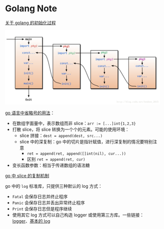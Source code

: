 # Golang Note

[关于 golang 的初始化过程](https://blog.csdn.net/benben_2015/article/details/79486077)

![go-init](imgs/go-init.png)

[go 语言中省略号的用法](https://blog.csdn.net/qq_31930499/article/details/98353008)：

- 在数组字面量中，表示数组而非 slice：`arr := [...]int{1,2,3}`
- 打散 slice，将 slice 转换为一个个的元素。可能的使用环境：
  - slice 拼接：`dest = append(dest, src...)`
  - slice 中的深复制：go 中的切片是指针赋值，进行深复制的情况要特别注意
    - `ret = append(ret, append([]int(nil), cur...))`
    - 区别 `ret = append(ret, cur)`
- 变长函数参数：相当于传递数组的语法糖

[go 中 slice 的复制机制](https://studygolang.com/articles/19913?fr=sidebar)

go 中的 `log` 标准库，只提供三种默认的 log 方式：

- `Fatal` 会保存日志并终止程序
- `Panic` 会保存日志并丢出异常终止程序
- `Print` 会保存日志但是程序继续
- 使用其它 log 方式可以自己构造 logger 或使用第三方库。一些链接：[logger](https://www.jianshu.com/p/73ae6dc4d16a)、[基本的 log](https://blog.csdn.net/fwhezfwhez/article/details/79203590)
